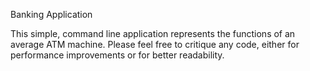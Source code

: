 Banking Application

This simple, command line application represents the functions of an average ATM machine. Please feel free to critique any code, 
either for performance improvements or for better readability. 
